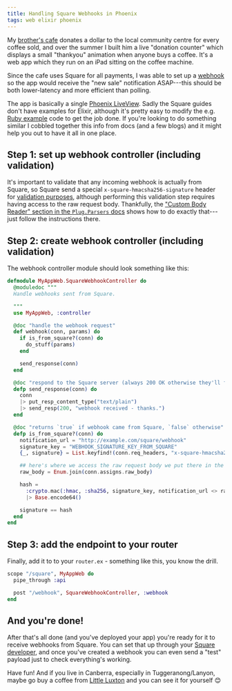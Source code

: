 ```yaml
---
title: Handling Square Webhooks in Phoenix
tags: web elixir phoenix
---
```


My [brother's
cafe](https://the-riotact.com/hot-in-the-suburbs-little-luxton-serves-up-coffee-for-the-community/618459)
donates a dollar to the local community centre for every coffee sold, and over
the summer I built
him a live "donation counter" which displays a small "thankyou" animation when
anyone buys a coffee. It's a web app which they run on an iPad sitting on the
coffee machine.

Since the cafe uses Square for all payments, I was able to set up a
[webhook](https://developer.squareup.com/docs/webhooks/overview) so the app
would receive the "new sale" notification ASAP---this should be both
lower-latency and more efficient than polling.

The app is basically a single [Phoenix
LiveView](http://www.phoenixframework.org). Sadly the Square guides don't have
examples for Elixir, although it's pretty easy to modify the e.g. [Ruby
example](https://developer.squareup.com/docs/webhooks/step3validate) code to get
the job done. If you're looking to do something similar I cobbled together this
info from docs (and a few blogs) and it might help you out to have it all in one
place.

## Step 1: set up webhook controller (including validation)

It's important to validate that any incoming webhook is actually from Square, so
Square send a special `x-square-hmacsha256-signature` header for [validation
purposes](https://developer.squareup.com/docs/webhooks/step3validate), although
performing this validation step requires having access to the raw request body.
Thankfully, the ["Custom Body Reader" section in the `Plug.Parsers`
docs](https://hexdocs.pm/plug/Plug.Parsers.html#module-custom-body-reader) shows
how to do exactly that---just follow the instructions there.

## Step 2: create webhook controller (including validation)

The webhook controller module should look something like this:

```elixir
defmodule MyAppWeb.SquareWebhookController do
  @moduledoc """
  Handle webhooks sent from Square.

  """
  use MyAppWeb, :controller

  @doc "handle the webhook request"
  def webhook(conn, params) do
    if is_from_square?(conn) do
      do_stuff(params)
    end

    send_response(conn)
  end

  @doc "respond to the Square server (always 200 OK otherwise they'll freak out)"
  defp send_response(conn) do
    conn
    |> put_resp_content_type("text/plain")
    |> send_resp(200, "webhook received - thanks.")
  end

  @doc "returns `true` if webhook came from Square, `false` otherwise"
  defp is_from_square?(conn) do
    notification_url = "http://example.com/square/webhook"
    signature_key = "WEBHOOK_SIGNATURE_KEY_FROM_SQUARE"
    {_, signature} = List.keyfind!(conn.req_headers, "x-square-hmacsha256-signature", 0)

    ## here's where we access the raw request body we put there in the Plug.Parser
    raw_body = Enum.join(conn.assigns.raw_body)

    hash =
      :crypto.mac(:hmac, :sha256, signature_key, notification_url <> raw_body)
      |> Base.encode64()

    signature == hash
  end
end
```

## Step 3: add the endpoint to your router

Finally, add it to to your `router.ex` - something like this, you know the
drill.

```elixir
scope "/square", MyAppWeb do
  pipe_through :api

  post "/webhook", SquareWebhookController, :webhook
end
```

## And you're done!

After that's all done (and you've deployed your app) you're ready for it to
receive webhooks from Square. You can set that up through your [Square
developer](https://developer.squareup.com/), and once you've created a webhook
you can even send a "test" payload just to check everything's working.

Have fun! And if you live in Canberra, especially in Tuggeranong/Lanyon, maybe
go buy a coffee from [Little Luxton](https://www.littleluxton.com) and you can
see it for yourself 😊
